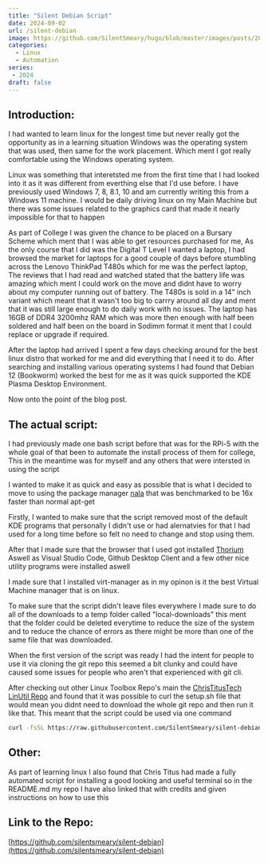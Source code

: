 ```yaml
---
title: "Silent Debian Script"
date: 2024-09-02
url: /silent-debian
image: https://github.com/SilentSmeary/hugo/blob/master/images/posts/2024/debian-12.png?raw=true
categories:
  - Linux
  - Automation
series:
 - 2024 
draft: false
---
```

## Introduction:
I had wanted to learn linux for the longest time but never really got the opportunity as in a learning situation Windows was the operating system that was used, then same for the work placement. Which ment I got really comfortable using the Windows operating system.

Linux was something that interetsted me from the first time that I had looked into it as it was different from everthing else that I'd use before. I have previously used Windows 7, 8, 8.1, 10 and am currently writing this from a Windows 11 machine. I would be daily driving linux on my Main Machine but there was some issues related to the graphics card that made it nearly impossible for that to happen

As part of College I was given the chance to be placed on a Bursary Scheme which ment that I was able to get resources purchased for me, As the only course that I did was the Digital T Level I wanted a laptop, I had browsed the market for laptops for a good couple of days before stumbling across the Lenovo ThinkPad T480s which for me was the perfect laptop, The reviews that I had read and watched stated that the battery life was amazing which ment I could work on the move and didnt have to worry about my computer running out of battery. The T480s is sold in a 14" inch variant which meant that it wasn't too big to carrry around all day and ment that it was still large enough to do daily work with no issues. The laptop has 16GB of DDR4 3200mhz RAM which was more then enough with half been soldered and half been on the board in Sodimm format it ment that I could replace or upgrade if required.

After the laptop had arrived I spent a few days checking around for the best linux distro that worked for me and did everything that I need it to do. After searching and installing various operating systems I had found that Debian 12 (Bookworm) worked the best for me as it was quick supported the KDE Plasma Desktop Environment. 

Now onto the point of the blog post.

## The actual script:
I had previously made one bash script before that was for the RPi-5 with the whole goal of that been to automate the install process of them for college, This in the meantime was for myself and any others that were intersted in using the script

I wanted to make it as quick and easy as possible that is what I decided to move to using the package manager [nala](https://gitlab.com/volian/nala) that was benchmarked to be 16x faster than normal apt-get

Firstly, I wanted to make sure that the script removed most of the default KDE programs that personally I didn't use or had alernatvies for that I had used for a long time before so felt no need to change and stop using them.

After that I made sure that the browser that I used got installed [Thorium](https://github.com/Alex313031/thorium) Aswell as Visual Studio Code, Github Desktop Client and a few other nice utility programs were installed aswell

I made sure that I installed virt-manager as in my opinon is it the best Virtual Machine manager that is on linux.

To make sure that the script didn't leave files everywhere I made sure to do all of the downloads to a temp folder called "local-downloads" this ment that the folder could be deleted everytime to reduce the size of the system and to reduce the chance of errors as there might be more than one of the same file that was downloaded.

When the first version of the script was ready I had the intent for people to use it via cloning the git repo this seemed a bit clunky and could have caused some issues for people who aren't that experienced with git cli.

After checking out other Linux Toolbox Repo's main the [ChrisTitusTech LinUtil Repo](https://github.com/christitustech/linutil) and found that it was possible to curl the setup.sh file that would mean you didnt need to download the whole git repo and then run it like that. This meant that the script could be used via one command

```bash
curl -fsSL https://raw.githubusercontent.com/SilentSmeary/silent-debian/main/setup.sh | sh
```

## Other:
As part of learning linux I also found that Chris Titus had made a fully automated script for installing a good looking and useful terminal so in the README.md my repo I have also linked that with credits and given instructions on how to use this

## Link to the Repo:
[https://github.com/silentsmeary/silent-debian](https://github.com/silentsmeary/silent-debian)
